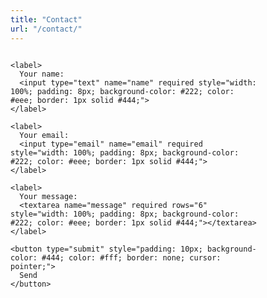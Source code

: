 ```yaml
---
title: "Contact"
url: "/contact/"
---
```


<div id="form-wrapper" style="max-width: 400px;">
  <form id="contact-form" style="display: flex; flex-direction: column; gap: 1em;">

    <label>
      Your name:
      <input type="text" name="name" required style="width: 100%; padding: 8px; background-color: #222; color: #eee; border: 1px solid #444;">
    </label>

    <label>
      Your email:
      <input type="email" name="email" required style="width: 100%; padding: 8px; background-color: #222; color: #eee; border: 1px solid #444;">
    </label>

    <label>
      Your message:
      <textarea name="message" required rows="6" style="width: 100%; padding: 8px; background-color: #222; color: #eee; border: 1px solid #444;"></textarea>
    </label>

    <button type="submit" style="padding: 10px; background-color: #444; color: #fff; border: none; cursor: pointer;">
      Send
    </button>

  </form>

  <div id="thank-you" style="display: none; color: #0f0; margin-top: 1em;">
    ✅ Thank you! Redirecting to homepage...
  </div>
</div>

<script>
document.getElementById("contact-form").addEventListener("submit", async function(e) {
  e.preventDefault();

  const form = e.target;
  const data = new FormData(form);

  const response = await fetch("https://formspree.io/f/xanjlgaw", {
    method: "POST",
    body: data,
    headers: { 'Accept': 'application/json' }
  });

  if (response.ok) {
    form.style.display = "none";
    document.getElementById("thank-you").style.display = "block";
    setTimeout(() => window.location.href = "/", 5000); // redirect after 5 seconds
  } else {
    alert("Oops! Something went wrong. Please try again.");
  }
});
</script>
